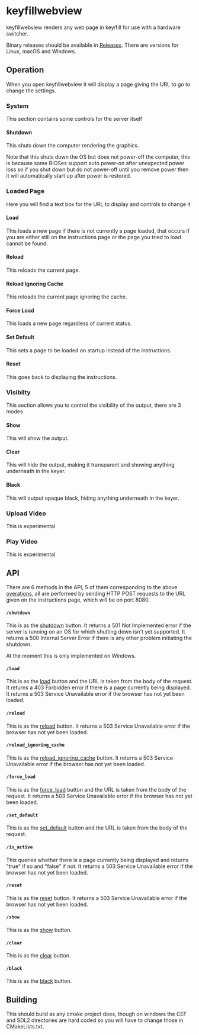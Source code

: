 # keyfillwebview

keyfillwebview renders any web page in key/fill for use with a hardware switcher.

Binary releases should be available in [Releases](https://github.com/nixCodeX/keyfillwebview/releases).
There are versions for Linux, macOS and Windows.

## Operation

When you open keyfillwebview it will display a page giving the URL to go to change the settings.

### System

This section contains some controls for the server itself

#### Shutdown

This shuts down the computer rendering the graphics.

Note that this shuts down the OS but does not power-off the computer, this is because some BIOSes support auto power-on after unexpected power loss so if you shut down but do not power-off until you remove power then it will automatically start up after power is restored.

### Loaded Page

Here you will find a text box for the URL to display and controls to change it

#### Load

This loads a new page if there is not currently a page loaded, that occurs if you are either still on the instructions page or the page you tried to load cannot be found.

#### Reload

This reloads the current page.

#### Reload Ignoring Cache

This reloads the current page ignoring the cache.

#### Force Load

This loads a new page regardless of current status.

#### Set Default

This sets a page to be loaded on startup instead of the instructions.

#### Reset

This goes back to displaying the instructions.

### Visibilty

This section allows you to control the visibility of the output, there are 3 modes

#### Show

This will show the output.

#### Clear

This will hide the output, making it transparent and showing anything underneath in the keyer.

#### Black

This will output opaque black, hiding anything underneath in the keyer.

### Upload Video

This is experimental

### Play Video

This is experimental

## API

There are 6 methods in the API, 5 of them corresponding to the above [overations](#operation), all are performed by sending HTTP POST requests to the URL given on the instructions page, which will be on port 8080.

#### `/shutdown`

This is as the [shutdown](#shutdown) button.
It returns a 501 Not Implemented error if the server is running on an OS for which shutting down isn't yet supported.
It returns a 500 Internal Server Error if there is any other problem initiating the shutdown.

At the moment this is only implemented on Windows.

#### `/load`

This is as the [load](#load) button and the URL is taken from the body of the request.
It returns a 403 Forbidden error if there is a page currently being displayed.
It returns a 503 Service Unavailable error if the browser has not yet been loaded.

#### `/reload`

This is as the [reload](#reload) button.
It returns a 503 Service Unavailable error if the browser has not yet been loaded.

#### `/reload_ignoring_cache`

This is as the [reload_ignoring_cache](#reload-ignoring-cache) button.
It returns a 503 Service Unavailable error if the browser has not yet been loaded.

#### `/force_load`

This is as the [force_load](#force-load) button and the URL is taken from the body of the request.
It returns a 503 Service Unavailable error if the browser has not yet been loaded.

#### `/set_default`

This is as the [set_default](#set-default) button and the URL is taken from the body of the request.

#### `/is_active`

This queries whether there is a page currently being displayed and returns "true" if so and "false" if not.
It returns a 503 Service Unavailable error if the browser has not yet been loaded.

#### `/reset`

This is as the [reset](#reset) button.
It returns a 503 Service Unavailable error if the browser has not yet been loaded.

#### `/show`

This is as the [show](#show) button.

#### `/clear`

This is as the [clear](#clear) button.

#### `/black`

This is as the [black](#black) button.

## Building

This should build as any cmake project does, though on windows the CEF and SDL2 directories are hard coded so you will have to change those in CMakeLists.txt.
